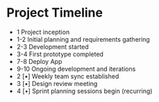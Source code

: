 Project Timeline
===============

- 1 Project inception
- 1-2 Initial planning and requirements gathering
- 2-3 Development started
- 3-4 First prototype completed
- 7-8 Deploy App
- 9-10 Ongoing development and iterations
- 2 [•] Weekly team sync established
- 3 [•] Design review meeting
- 4 [•] Sprint planning sessions begin (recurring) 